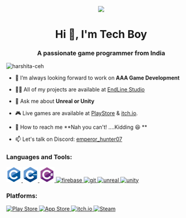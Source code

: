 <p align="center"> <img width="300" src="https://github-production-user-asset-6210df.s3.amazonaws.com/125433210/245695812-ccfdcd2e-12e2-4223-ab1d-5e541996149d.gif"> </p>

<h1 align="center">Hi 👋, I'm Tech Boy</h1>
<h3 align="center">A passionate game programmer from India</h3>

<p align="left"> <img src="https://komarev.com/ghpvc/?username=harshita-ceh&label=Profile%20views&color=0e75b6&style=flat" alt="harshita-ceh" /> </p>

- 🌱 I’m always looking forward to work on **AAA Game Development**

- 👨‍💻 All of my projects are available at [EndLine Studio](https://github.com/EndLineStudio)

- 💬 Ask me about **Unreal or Unity**

- 🎮 Live games are available at [PlayStore](https://play.google.com/store/apps/dev?id=7533958671773408205) & [itch.io](https://itch.io/profile/endline-studio).

- 👻 How to reach me **Nah you can't! ....Kidding 😆 **

- 📫 Let's talk on Discord: [emperor_hunter07](https://discord.com)



<h3 align="left">Languages and Tools:</h3>
<p align="left">
<a href="https://www.cprogramming.com/" target="_blank" rel="noreferrer"> <img src="https://raw.githubusercontent.com/devicons/devicon/master/icons/c/c-original.svg" alt="c" width="40" height="40"/> </a>
<a href="https://www.w3schools.com/cpp/" target="_blank" rel="noreferrer"> <img src="https://raw.githubusercontent.com/devicons/devicon/master/icons/cplusplus/cplusplus-original.svg" alt="cplusplus" width="40" height="40"/> </a>
<a href="https://www.w3schools.com/cs/" target="_blank" rel="noreferrer"> <img src="https://raw.githubusercontent.com/devicons/devicon/master/icons/csharp/csharp-original.svg" alt="csharp" width="40" height="40"/> </a>
<a href="https://firebase.google.com/" target="_blank" rel="noreferrer"> <img src="https://www.vectorlogo.zone/logos/firebase/firebase-icon.svg" alt="firebase" width="40" height="40"/> </a>
<a href="https://git-scm.com/" target="_blank" rel="noreferrer"> <img src="https://www.vectorlogo.zone/logos/git-scm/git-scm-icon.svg" alt="git" width="40" height="40"/> </a>
<a href="https://unrealengine.com/" target="_blank" rel="noreferrer"> <img src="https://img.icons8.com/?size=100&id=38240&format=png&color=FFFFFF" alt="unreal" width="40" height="40"/> </a>
<a href="https://unity.com/" target="_blank" rel="noreferrer"> <img src="https://img.icons8.com/?size=100&id=39848&format=png&color=FFFFFF" alt="unity" width="40" height="40"/> </a>
</p>

<h3 align="left">Platforms:</h3>
<p align="left">
<a href="https://play.google.com/" target="_blank" rel="noreferrer"> <img src="https://www.vectorlogo.zone/logos/google_play/google_play-icon.svg" alt="Play Store" width="40" height="40"/> </a>
<a href="https://www.apple.com/app-store/" target="_blank" rel="noreferrer"> <img src="https://cdn-icons-png.flaticon.com/512/5977/5977575.png" alt="App Store" width="40" height="40"/> </a>
<a href="https://itch.io/" target="_blank" rel="noreferrer"> <img src="https://img.icons8.com/?size=100&id=zfuVDK4SdKFq&format=png&color=FA5252" alt="itch.io" width="40" height="40"/> </a>
<a href="https://store.steampowered.com/" target="_blank" rel="noreferrer"> <img src="https://www.vectorlogo.zone/logos/steampowered/steampowered-icon.svg" alt="Steam" width="40" height="40"/> </a>
</p>
